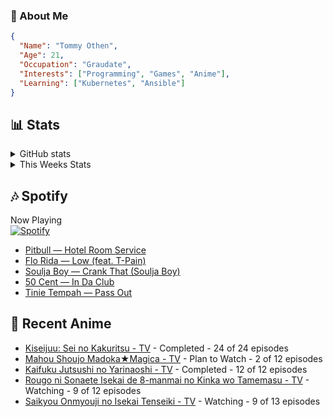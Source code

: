 ### 👋 About Me
```json
{
  "Name": "Tommy Othen",
  "Age": 21,
  "Occupation": "Graudate",
  "Interests": ["Programming", "Games", "Anime"],
  "Learning": ["Kubernetes", "Ansible"]
}
```

## 📊 Stats
<details>
  <summary>GitHub stats</summary>
  <a href="https://github.com/anuraghazra/github-readme-stats">
    <img src="https://github-readme-stats.vercel.app/api?username=tommyothen&show_icons=true&count_private=true&hide=prs,issues">
  </a>
</details>

<details>
  <summary>This Weeks Stats</summary>
  <a href="https://github.com/anuraghazra/github-readme-stats">
    <img src="https://github-readme-stats.vercel.app/api/wakatime?username=tommyothen&cache_seconds=1800&custom_title=Top%20Languages">
  </a>
</details>

## 🎶 Spotify
Now Playing\
[![Spotify](https://novatorem-dasushiasian.vercel.app/api/spotify)](https://open.spotify.com/user/g90805640970)
<!-- LASTFM:START -->
* [Pitbull — Hotel Room Service](https://www.last.fm/music/Pitbull/_/Hotel+Room+Service)
* [Flo Rida — Low &lpar;feat. T-Pain&rpar;](https://www.last.fm/music/Flo+Rida/_/Low+&lpar;feat.+T-Pain&rpar;)
* [Soulja Boy — Crank That &lpar;Soulja Boy&rpar;](https://www.last.fm/music/Soulja+Boy/_/Crank+That+&lpar;Soulja+Boy&rpar;)
* [50 Cent — In Da Club](https://www.last.fm/music/50+Cent/_/In+Da+Club)
* [Tinie Tempah — Pass Out](https://www.last.fm/music/Tinie+Tempah/_/Pass+Out)<!-- LASTFM:END -->

## 🗻 Recent Anime
<!-- ANIME-LIST:START -->
* [Kiseijuu: Sei no Kakuritsu - TV](https://myanimelist.net/anime/22535/Kiseijuu__Sei_no_Kakuritsu) - Completed - 24 of 24 episodes
* [Mahou Shoujo Madoka★Magica - TV](https://myanimelist.net/anime/9756/Mahou_Shoujo_Madoka★Magica) - Plan to Watch - 2 of 12 episodes
* [Kaifuku Jutsushi no Yarinaoshi - TV](https://myanimelist.net/anime/40750/Kaifuku_Jutsushi_no_Yarinaoshi) - Completed - 12 of 12 episodes
* [Rougo ni Sonaete Isekai de 8-manmai no Kinka wo Tamemasu - TV](https://myanimelist.net/anime/52461/Rougo_ni_Sonaete_Isekai_de_8-manmai_no_Kinka_wo_Tamemasu) - Watching - 9 of 12 episodes
* [Saikyou Onmyouji no Isekai Tenseiki - TV](https://myanimelist.net/anime/50932/Saikyou_Onmyouji_no_Isekai_Tenseiki) - Watching - 9 of 13 episodes<!-- ANIME-LIST:END -->
